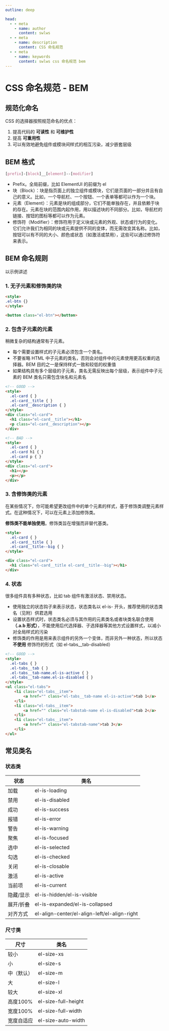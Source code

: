 ```yaml
---
outline: deep

head:
  - - meta
    - name: author
      content: swlws
  - - meta
    - name: description
      content: CSS 命名规范
  - - meta
    - name: keywords
      content: swlws css 命名规范 bem
---
```


# CSS 命名规范 - BEM

## 规范化命名

CSS 的选择器按照规范命名的优点：

1. 提高代码的 **可读性** 和 **可维护性**
2. 提高 **可重用性**
3. 可以有效地避免组件或模块间样式的相互污染，减少嵌套层级

## BEM 格式

```css
[prefix]-[block]__[element]--[modifier]
```

- Prefix。全局前缀，比如 ElementUI 的前缀为 el
- 块（Block）：块是指页面上的独立组件或模块，它们是页面的一部分并且有自己的意义。比如，一个导航栏、一个按钮、一个表单等都可以作为一个块。
- 元素（Element）：元素是块的组成部分，它们不能单独存在，并且依赖于块的存在。元素在块的范围内起作用，用以描述块的不同部分。比如，导航栏的链接、按钮的图标等都可以作为元素。
- 修饰符（Modifier）：修饰符用于定义块或元素的外观、状态或行为的变化。它们允许我们为相同的块或元素提供不同的变体，而无需改变其名称。比如，按钮可以有不同的大小、颜色或状态（如激活或禁用），这些可以通过修饰符来表示。

## BEM 命名规则

以示例讲述

### 1. 无子元素和修饰类的块

```html
<style>
.el-btn {}
</style>

<button class="el-btn"></button>
```

### 2. 包含子元素的元素

稍微复杂的结构通常有子元素。

- 每个需要设置样式的子元素必须包含一个类名。
- 不要省略 HTML 中子元素的类名，否则会对组件中的元素使用更高权重的选择器。BEM 目的之一是保持样式一致和较低的权重值
- 如果结构具有多个层级的子元素，类名无需反映出每个层级，表示组件中子元素的 BEM 类名只需包含块名和元素名

```html
<!-- GOOD -->
<style>
  .el-card { }
  .el-card__title { }
  .el-card__description { }
</style>
<div class="el-card">
  <h1 class="el-card__title"></h1>
  <p class="el-card__description"></p>
</div>
```

```html
<!-- BAD -->
<style>
  .el-card { }
  .el-card h1 { }
  .el-card p { }
</style>
<div class="el-card">
  <h1></p>
  <p></p>
</div>
```

### 3. 含修饰类的元素

在某些情况下，你可能希望更改组件中的单个元素的样式，基于修饰类调整元素样式。在这种情况下，可以在元素上添加修饰类。

**修饰类不能单独使用**。修饰类旨在增强而非替代基类。

```html
<style>
  .el-card { }
  .el-card__title { }
  .el-card__title--big { }
</style>

<div class="el-card">
  <h1 class="el-card__title el-card__title--big"></h1>
</div>
```

### 4. 状态

很多组件具有多种状态，比如 tab 组件有激活状态、禁用状态。

- 使用独立的状态钩子来表示状态，状态类名以 el-is- 开头，推荐使用的状态类名（见附）供君选用
- 设置状态样式时，状态类名必须与其作用的元素类名或者块类名联合使用 **（.a.b 形式）**，不能使用后代选择器、子选择器等其他方式设置样式，以减小对全局样式的污染
- 修饰类的作用是用来表示组件的另外一个变体，而非另外一种状态，所以状态 **不使用** 修饰符的形式（如 el-tabs__tab-disabled）

```html
<!-- GOOD -->
<style>
  .el-tabs { }
  .el-tabs__tab { }
  .el-tabs__tab-name.el-is-active { }
  .el-tabs__tab-name.el-is-disabled { }
</style>
<ul class="el-tabs">
    <li class="el-tabs__item">
        <a href="" class="el-tabs__tab-name el-is-active">tab 1</a>
    </li>
    <li class="el-tabs__item">
        <a href="" class="el-tabstab-name el-is-disabled">tab 2</a>
    </li>
    <li class="el-tabs__item">
        <a href="" class="el-tabstab-name">tab 3</a>
    </li>
</ul>
```

## 常见类名

### 状态类

|状态 |类名 |
|--|--|
|加载 |el-is-loading |
|禁用 |el-is-disabled |
|成功 |el-is-success |
|报错 |el-is-error |
|警告 |el-is-warning |
|聚焦 |el-is-focused |
|选中 |el-is-selected |
|勾选 |el-is-checked |
|关闭 |el-is-closable |
|激活 |el-is-active |
|当前项 |el-is-current |
|隐藏/显示 |el-is-hidden/el-is-visible |
|展开/折叠 |el-is-expanded/el-is-collapsed |
|对齐方式 |el-align-center/el-align-left/el-align-right|

### 尺寸类

|尺寸 |类名 |
|--|--|
|较小 |el-size-xs |
|小 |el-size-s |
|中（默认） |el-size-m |
|大 |el-size-l |
|较大 |el-size-xl |
|高度100% |el-size-full-height |
|宽度100% |el-size-full-width |
|宽度自适应 |el-size-auto-width|
